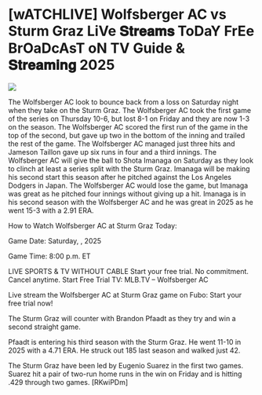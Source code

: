 # [wATCHLIVE] Wolfsberger AC vs Sturm Graz LiVe 𝐒𝐭𝐫𝐞𝐚𝐦𝐬 ToDaY FrEe BrOaDcAsT oN TV Guide & 𝐒𝐭𝐫𝐞𝐚𝐦𝐢𝐧𝐠  2025  
  
  
[![](https://i.imgur.com/qSNzIqt.png)](https://movie.rssnews.media/SkVUOmbI.php)  
  
The Wolfsberger AC look to bounce back from a loss on Saturday night when they take on the Sturm Graz. The Wolfsberger AC took the first game of the series on Thursday 10-6, but lost 8-1 on Friday and they are now 1-3 on the season. The Wolfsberger AC scored the first run of the game in the top of the second, but gave up two in the bottom of the inning and trailed the rest of the game. The Wolfsberger AC managed just three hits and Jameson Taillon gave up six runs in four and a third innings. The Wolfsberger AC will give the ball to Shota Imanaga on Saturday as they look to clinch at least a series split with the Sturm Graz. Imanaga will be making his second start this season after he pitched against the Los Angeles Dodgers in Japan. The Wolfsberger AC would lose the game, but Imanaga was great as he pitched four innings without giving up a hit. Imanaga is in his second season with the Wolfsberger AC and he was great in 2025 as he went 15-3 with a 2.91 ERA.

How to Watch Wolfsberger AC at Sturm Graz Today:

Game Date: Saturday, , 2025

Game Time: 8:00 p.m. ET

LIVE SPORTS & TV WITHOUT CABLE
Start your free trial. No commitment. Cancel anytime.
Start Free Trial
TV: MLB.TV – Wolfsberger AC

Live stream the Wolfsberger AC at Sturm Graz game on Fubo: Start your free trial now!

The Sturm Graz will counter with Brandon Pfaadt as they try and win a second straight game.

Pfaadt is entering his third season with the Sturm Graz. He went 11-10 in 2025 with a 4.71 ERA. He struck out 185 last season and walked just 42.

The Sturm Graz have been led by Eugenio Suarez in the first two games. Suarez hit a pair of two-run home runs in the win on Friday and is hitting .429 through two games. [RKwiPDm]